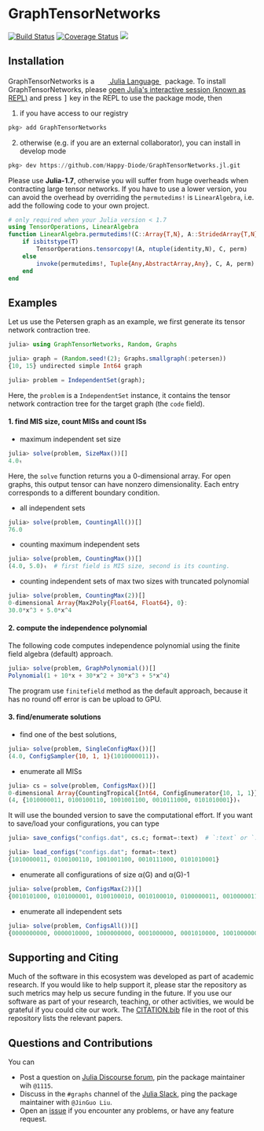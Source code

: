 # GraphTensorNetworks

[![Build Status](https://github.com/Happy-Diode/GraphTensorNetworks.jl/workflows/CI/badge.svg)](https://github.com/Happy-Diode/GraphTensorNetworks.jl/actions)
[![Coverage Status](https://coveralls.io/repos/github/Happy-Diode/GraphTensorNetworks.jl/badge.svg?branch=master&t=rIJIK2)](https://coveralls.io/github/Happy-Diode/GraphTensorNetworks.jl?branch=master)
[![](https://img.shields.io/badge/docs-dev-blue.svg)](https://psychic-meme-f4d866f8.pages.github.io/dev/)

## Installation
<p>
GraphTensorNetworks is a &nbsp;
    <a href="https://julialang.org">
        <img src="https://julialang.org/favicon.ico" width="16em">
        Julia Language
    </a>
    &nbsp; package. To install GraphTensorNetworks,
    please <a href="https://docs.julialang.org/en/v1/manual/getting-started/">open
    Julia's interactive session (known as REPL)</a> and press <kbd>]</kbd> key in the REPL to use the package mode, then
</p>

1. if you have access to our registry
```julia
pkg> add GraphTensorNetworks
```

2. otherwise (e.g. if you are an external collaborator), you can install in develop mode
```julia
pkg> dev https://github.com/Happy-Diode/GraphTensorNetworks.jl.git
```

Please use **Julia-1.7**, otherwise you will suffer from huge overheads when contracting large tensor networks. If you have to use a lower version,
you can avoid the overhead by overriding the `permutedims!` is `LinearAlgebra`, i.e. add the following code to your own project.

```julia
# only required when your Julia version < 1.7
using TensorOperations, LinearAlgebra
function LinearAlgebra.permutedims!(C::Array{T,N}, A::StridedArray{T,N}, perm) where {T,N}
    if isbitstype(T)
        TensorOperations.tensorcopy!(A, ntuple(identity,N), C, perm)
    else
        invoke(permutedims!, Tuple{Any,AbstractArray,Any}, C, A, perm)
    end
end
```

## Examples

Let us use the Petersen graph as an example, we first generate its tensor network contraction tree.
```julia
julia> using GraphTensorNetworks, Random, Graphs

julia> graph = (Random.seed!(2); Graphs.smallgraph(:petersen))
{10, 15} undirected simple Int64 graph

julia> problem = IndependentSet(graph);
```

Here, the `problem` is a `IndependentSet` instance, it contains the tensor network contraction tree for the target graph (the `code` field).

#### 1. find MIS size, count MISs and count ISs
* maximum independent set size
```julia
julia> solve(problem, SizeMax())[]
4.0ₜ
```
Here, the `solve` function returns you a 0-dimensional array.
For open graphs, this output tensor can have nonzero dimensionality. Each entry corresponds to a different boundary condition.

* all independent sets
```julia
julia> solve(problem, CountingAll())[]
76.0
```

* counting maximum independent sets
```julia
julia> solve(problem, CountingMax())[]
(4.0, 5.0)ₜ  # first field is MIS size, second is its counting.
```

* counting independent sets of max two sizes with truncated polynomial
```julia
julia> solve(problem, CountingMax(2))[]
0-dimensional Array{Max2Poly{Float64, Float64}, 0}:
30.0*x^3 + 5.0*x^4
```

#### 2. compute the independence polynomial

The following code computes independence polynomial using the finite field algebra (default) approach.

```julia
julia> solve(problem, GraphPolynomial())[]
Polynomial(1 + 10*x + 30*x^2 + 30*x^3 + 5*x^4)
```

The program use `finitefield` method as the default approach, because it has no round off error is can be upload to GPU.

#### 3. find/enumerate solutions
* find one of the best solutions,
```julia
julia> solve(problem, SingleConfigMax())[]
(4.0, ConfigSampler{10, 1, 1}(1010000011))ₜ
```

* enumerate all MISs
```julia
julia> cs = solve(problem, ConfigsMax())[]
0-dimensional Array{CountingTropical{Int64, ConfigEnumerator{10, 1, 1}}, 0}:
(4, {1010000011, 0100100110, 1001001100, 0010111000, 0101010001})ₜ
```
It will use the bounded version to save the computational effort.  If you want to save/load your configurations, you can type
```julia
julia> save_configs("configs.dat", cs.c; format=:text)  # `:text` or `:binary`

julia> load_configs("configs.dat"; format=:text)
{1010000011, 0100100110, 1001001100, 0010111000, 0101010001}
```

* enumerate all configurations of size α(G) and α(G)-1
```julia
julia> solve(problem, ConfigsMax(2))[]
{0010101000, 0101000001, 0100100010, 0010100010, 0100000011, 0010000011, 1001001000, 1010001000, 1001000001, 1010000001, 1010000010, 1000000011, 0100100100, 0000101100, 0101000100, 0001001100, 0000100110, 0100000110, 1001000100, 1000001100, 1000000110, 0100110000, 0000111000, 0101010000, 0001011000, 0010110000, 0010011000, 0001010001, 0100010001, 0010010001}*x^3 + {1010000011, 0100100110, 1001001100, 0010111000, 0101010001}*x^4
```

* enumerate all independent sets
```julia
julia> solve(problem, ConfigsAll())[]
{0000000000, 0000010000, 1000000000, 0001000000, 0001010000, 1001000000, 0010000000, 0010010000, 1010000000, 0000001000, 0000011000, 1000001000, 0001001000, 0001011000, 1001001000, 0010001000, 0010011000, 1010001000, 0000000010, 1000000010, 0010000010, 1010000010, 0100000000, 0100010000, 0101000000, 0101010000, 0100000010, 0000000100, 1000000100, 0001000100, 1001000100, 0000001100, 1000001100, 0001001100, 1001001100, 0000000110, 1000000110, 0100000100, 0101000100, 0100000110, 0000100000, 0000110000, 0010100000, 0010110000, 0000101000, 0000111000, 0010101000, 0010111000, 0000100010, 0010100010, 0100100000, 0100110000, 0100100010, 0000100100, 0000101100, 0000100110, 0100100100, 0100100110, 0000000001, 0000010001, 1000000001, 0001000001, 0001010001, 1001000001, 0010000001, 0010010001, 1010000001, 0000000011, 1000000011, 0010000011, 1010000011, 0100000001, 0100010001, 0101000001, 0101010001, 0100000011}
```

## Supporting and Citing

Much of the software in this ecosystem was developed as part of academic research. If you
would like to help support it, please star the repository as such metrics may help us secure
funding in the future. If you use our software as part of your research, teaching, or other
activities, we would be grateful if you could cite our work. The
[CITATION.bib](https://github.com/Happy-Diode/GraphTensorNetworks.jl/blob/master/CITATION.bib) file in the root of this repository lists the relevant papers.

## Questions and Contributions

You can
* Post a question on [Julia Discourse forum](https://discourse.julialang.org/), pin the package maintainer wih `@1115`.
* Discuss in the `#graphs` channel of the [Julia Slack](https://julialang.org/community/), ping the package maintainer with `@JinGuo Liu`.
* Open an [issue](https://github.com/Happy-Diode/GraphTensorNetworks.jl/issues) if you encounter any problems, or have any feature request.